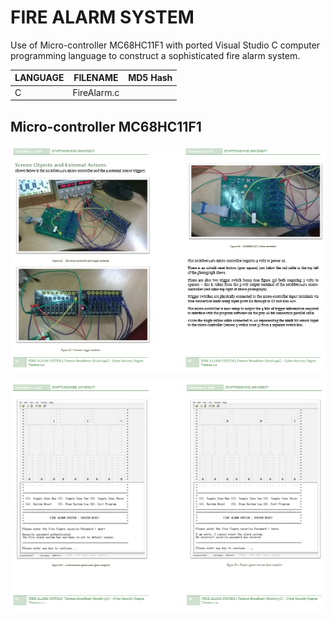 # FIRE ALARM SYSTEM

Use of Micro-controller MC68HC11F1 with ported Visual Studio C computer programming language to construct a sophisticated fire alarm system.

| LANGUAGE | FILENAME | MD5 Hash |
|------    |------    | -------  |
| C | FireAlarm.c | |

## Micro-controller MC68HC11F1

![Screenshot](MC68HC11F1.PNG)

![Screenshot](DISPLAY.PNG)
